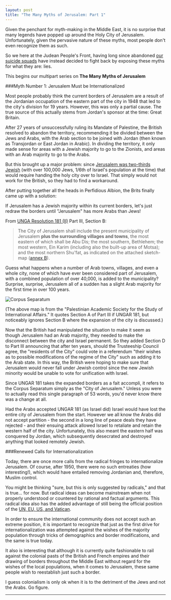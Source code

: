 ```yaml
---
layout: post
title: "The Many Myths of Jerusalem: Part 1"
---
```


Given the penchant for myth-making in the Middle East, it is no surprise that many legends have popped up around the Holy City of Jerusalem. Unfortunately, given the pervasive nature of these myths, most people don't even recognize them as such.

So we here at the Judean People's Front, having long since abandoned [our suicide squads](https://www.youtube.com/watch?v=NUHk2RSMCS8) have instead decided to fight back by exposing these myths for what they are: lies.

This begins our multipart series on **The Many Myths of Jerusalem**

###Myth Number 1: Jerusalem Must be Internationalized

Most people probably think the current borders of Jerusalem are a result of the Jordanian occupation of the eastern part of the city in 1948 that led to the city's division for 19 years. However, this was only a partial cause. The true source of this actually stems from Jordan's sponsor at the time: Great Britain.

After 27 years of unsuccessfully ruling its Mandate of Palestine, the British resolved to abandon the territory, recommending it be divided between the Jews and Arabs, with the Arab section to be joined with Jordan (then known as Transjordan or East Jordan in Arabic). In dividing the territory, it only made sense for areas with a Jewish majority to go to the Zionists, and areas with an Arab majority to go to the Arabs.

But this brought up a major problem: since [Jerusalem was two-thirds Jewish](https://en.wikipedia.org/wiki/Jerusalem#1917.E2.80.931948_.E2.88.92_British_Mandate) (with over 100,000 Jews, 1/6th of Israel's population at the time) that would require handing the holy city over to Israel. That simply would not work for the British, so they had to find a workaround.

After putting together all the heads in Perfidious Albion, the Brits finally came up with a solution:

If Jerusalem has a Jewish majority within its current borders, let's just redraw the borders until "Jerusalem" has more Arabs than Jews!

From [UNGA Resolution 181 (II)](http://domino.un.org/unispal.nsf/0/7f0af2bd897689b785256c330061d253) Part III, Section B:

>The City of Jerusalem shall include the present municipality of Jerusalem **plus the surrounding villages and towns**, the most eastern of which shall be Abu Dis; the most southern, Bethlehem; the most western, Ein Karim (including also the built-up area of Motsa); and the most northern Shu'fat, as indicated on the attached sketch-map ([annex B](http://domino.un.org/unispal.nsf/5ba47a5c6cef541b802563e000493b8c/3f1bd9477022a0c285256cc500530c1f?OpenDocument)).

Guess what happens when a number of Arab towns, villages, and even a whole city, none of which have ever been considered part of Jerusalem, with a combined population of over 40,000, is added to the municipality? Surprise, surprise, Jerusalem all of a sudden has a slight Arab majority for the first time in over 100 years.

![Corpus Separatum](https://i.imgur.com/3LNMDOD.gif )

(The above map is from the "Palestinian Academic Society for the Study of International Affairs." It quotes Section A of Part III if UNGAR 181, but noticeably ignores Section B where the expansion of the city is discussed.)

Now that the British had manipulated the situation to make it seem as though Jerusalem had an Arab majority, they needed to make the disconnect between the city and Israel permanent. So they added Section D to Part III announcing that after ten years, should the Trusteeship Council agree, the "residents of the City" could vote in a referendum "their wishes as to possible modifications of the regime of the City" such as adding it to the Arab state. In this way, the British were hoping to make sure that Jerusalem would never fall under Jewish control since the new Jewish minority would be unable to vote for unification with Israel.

Since UNGAR 181 takes the expanded borders as a fait accompli, it refers to the Corpus Separatum simply as the "City of Jerusalem." Unless you were to actually read this single paragraph of 53 words, you'd never know there was a change at all. 

Had the Arabs accepted UNGAR 181 (as Israel did) Israel would have lost the entire city of Jerusalem from the start. However we all know the Arabs did not accept partition - the second in a long line of peace deals they have rejected - and their ensuing attack allowed Israel to retaliate and retain the western half of the city. Unfortunately, this also meant the eastern half was conquered by Jordan, which subsequently desecrated and destroyed anything that looked remotely Jewish.

###Renewed Calls for Internationalization

Today, there are once more calls from the radical fringes to internationalize Jerusalem. Of course, after 1950, there were no such entreaties (how interesting!), which would have entailed removing Jordanian and, therefore, Muslim control.

You might be thinking "sure, but this is only suggested by radicals," and that is true... for now. But radical ideas can become mainstream when not properly understood or countered by rational and factual arguments. This radical idea also has the added advantage of still being the official position of the [UN, EU, US, and Vatican](https://en.wikipedia.org/wiki/Corpus_separatum_(Jerusalem)#International_support). 

In order to ensure the international community does not accept such an extreme position, it is important to recognize that just as the first drive for internationalization was attempted against the wishes of the majority population through tricks of demographics and border modifications, and the same is true today.

It also is interesting that although it is currently quite fashionable to rail against the colonial pasts of the British and French empires and their drawing of borders throughout the Middle East without regard for the wishes of the local populations, when it comes to Jerusalem, these same people wish to reestablish just such a border.

I guess colonialism is only ok when it is to the detriment of the Jews and not the Arabs. Go figure.
___
